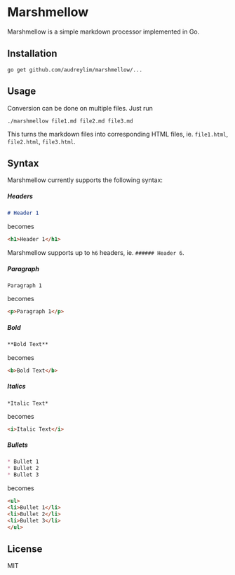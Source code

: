 # Marshmellow

Marshmellow is a simple markdown processor implemented in Go.

## Installation

```
go get github.com/audreylim/marshmellow/...
```

## Usage

Conversion can be done on multiple files. Just run

```
./marshmellow file1.md file2.md file3.md
```

This turns the markdown files into corresponding HTML files, ie. `file1.html`, `file2.html`, `file3.html`.

## Syntax

Marshmellow currently supports the following syntax:

##### Headers

```markdown
# Header 1
```

becomes

```html
<h1>Header 1</h1>
```

Marshmellow supports up to `h6` headers, ie. `###### Header 6`.

##### Paragraph

```
Paragraph 1
```

becomes

```html
<p>Paragraph 1</p>
```

##### Bold

```markdown
**Bold Text**
```

becomes

```html
<b>Bold Text</b>
```

##### Italics

```
*Italic Text*
```

becomes

```html
<i>Italic Text</i>
```

##### Bullets

```markdown
* Bullet 1
* Bullet 2
* Bullet 3
```

becomes

```html
<ul>
<li>Bullet 1</li>
<li>Bullet 2</li>
<li>Bullet 3</li>
</ul>
```

## License

MIT
